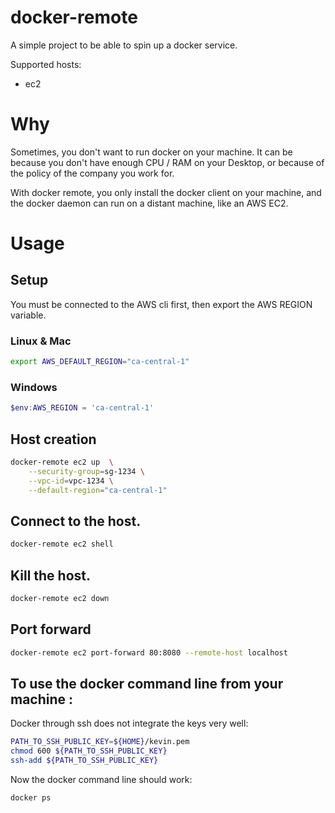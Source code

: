 # docker-remote

A simple project to be able to spin up a docker service.

Supported hosts:
* ec2

# Why

Sometimes, you don't want to run docker on your machine. It can be because
you don't have enough CPU / RAM on your Desktop, or because of the
policy of the company you work for.

With docker remote, you only install the docker client on your machine,
and the docker daemon can run on a distant machine, like an AWS EC2.

# Usage

## Setup
You must be connected to the AWS cli first,
then export the AWS REGION variable.

### Linux & Mac
```bash
export AWS_DEFAULT_REGION="ca-central-1"
```

### Windows

```powershell
$env:AWS_REGION = 'ca-central-1'
```

## Host creation

```bash
docker-remote ec2 up  \
    --security-group=sg-1234 \
    --vpc-id=vpc-1234 \
    --default-region="ca-central-1"
```

## Connect to the host.
```bash
docker-remote ec2 shell
```

## Kill the host.
```bash
docker-remote ec2 down
```

## Port forward

```bash
docker-remote ec2 port-forward 80:8080 --remote-host localhost
```



## To use the docker command line from your machine :

Docker through ssh does not integrate the keys very well: 

```bash
PATH_TO_SSH_PUBLIC_KEY=${HOME}/kevin.pem
chmod 600 ${PATH_TO_SSH_PUBLIC_KEY}
ssh-add ${PATH_TO_SSH_PUBLIC_KEY}
```

Now the docker command line should work: 

```bash
docker ps
```